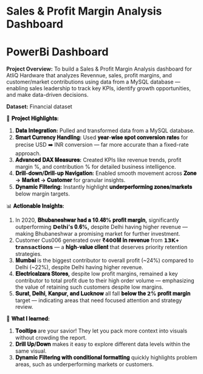# Sales & Profit Margin Analysis Dashboard
# PowerBi Dashboard
**Project Overview:** To build a Sales & Profit Margin Analysis dashboard for AtliQ Hardware that analyzes Revennue, sales, profit margins, and customer/market contributions using data from a MySQL database — enabling sales leadership to track key KPIs, identify growth opportunities, and make data-driven decisions.

**Dataset:** Financial dataset

🔧 **𝐏𝐫𝐨𝐣𝐞𝐜𝐭 𝐇𝐢𝐠𝐡𝐥𝐢𝐠𝐡𝐭𝐬:**
1) **𝐃𝐚𝐭𝐚 𝐈𝐧𝐭𝐞𝐠𝐫𝐚𝐭𝐢𝐨𝐧:** Pulled and transformed data from a MySQL database.
2) **𝐒𝐦𝐚𝐫𝐭 𝐂𝐮𝐫𝐫𝐞𝐧𝐜𝐲 𝐇𝐚𝐧𝐝𝐥𝐢𝐧𝐠:** Used **𝐲𝐞𝐚𝐫-𝐰𝐢𝐬𝐞 𝐬𝐩𝐨𝐭 𝐜𝐨𝐧𝐯𝐞𝐫𝐬𝐢𝐨𝐧 𝐫𝐚𝐭𝐞**𝐬 for precise USD ➡️ INR conversion — far more accurate than a fixed-rate approach.
3) **𝐀𝐝𝐯𝐚𝐧𝐜𝐞𝐝 𝐃𝐀𝐗 𝐌𝐞𝐚𝐬𝐮𝐫𝐞𝐬:** Created KPIs like revenue trends, profit margin %, and contribution % for detailed business intelligence.
4) **𝐃𝐫𝐢𝐥𝐥-𝐝𝐨𝐰𝐧/𝐃𝐫𝐢𝐥𝐥-𝐮𝐩 𝐍𝐚𝐯𝐢𝐠𝐚𝐭𝐢𝐨𝐧:** Enabled smooth movement across **𝐙𝐨𝐧𝐞 → 𝐌𝐚𝐫𝐤𝐞𝐭 → 𝐂𝐮𝐬𝐭𝐨𝐦𝐞𝐫** for granular insights.
5) **𝐃𝐲𝐧𝐚𝐦𝐢𝐜 𝐅𝐢𝐥𝐭𝐞𝐫𝐢𝐧𝐠:** Instantly highlight **𝐮𝐧𝐝𝐞𝐫𝐩𝐞𝐫𝐟𝐨𝐫𝐦𝐢𝐧𝐠 𝐳𝐨𝐧𝐞𝐬/𝐦𝐚𝐫𝐤𝐞𝐭𝐬** below margin targets.

📊 **𝐀𝐜𝐭𝐢𝐨𝐧𝐚𝐛𝐥𝐞 𝐈𝐧𝐬𝐢𝐠𝐡𝐭𝐬:**
1) In 2020, **𝐁𝐡𝐮𝐛𝐚𝐧𝐞𝐬𝐡𝐰𝐚𝐫 𝐡𝐚𝐝 𝐚 𝟏𝟎.𝟒𝟖% 𝐩𝐫𝐨𝐟𝐢𝐭 𝐦𝐚𝐫𝐠𝐢𝐧,** significantly outperforming **𝗗𝗲𝗹𝗵𝗶’𝘀 𝟎.𝟔%,** despite Delhi having higher revenue — making Bhubaneshwar a promising market for further investment.
2) Customer Cus006 generated over **₹𝟰𝟬𝟬𝐌 𝐢𝐧 𝐫𝐞𝐯𝐞𝐧𝐮𝐞** from **𝟭𝟯𝗞+ 𝘁𝗿𝗮𝗻𝘀𝗮𝗰𝘁𝗶𝗼𝗻𝘀** — a **𝐡𝐢𝐠𝐡-𝐯𝐚𝐥𝐮𝐞 𝐜𝐥𝐢𝐞𝐧𝐭** that deserves priority retention strategies.
3) **𝐌𝐮𝐦𝐛𝐚𝐢** is the biggest contributor to overall profit (~24%) compared to Delhi (~22%), despite Delhi having higher revenue.
4) **𝐄𝐥𝐞𝐜𝐭𝐫𝐢𝐜𝐚𝐥𝐳𝐚𝐫𝐚 𝐒𝐭𝐨𝐫𝐞𝐬,** despite low profit margins, remained a key contributor to total profit due to their high order volume — emphasizing the value of retaining such customers despite low margins.
5) **𝐒𝐮𝐫𝐚𝐭, 𝐃𝐞𝐥𝐡𝐢, 𝐊𝐚𝐧𝐩𝐮𝐫, 𝐚𝐧𝐝 𝐋𝐮𝐜𝐤𝐧𝐨𝐰** all fall **𝐛𝐞𝐥𝐨𝐰 𝐭𝐡𝐞 𝟮% 𝐩𝐫𝐨𝐟𝐢𝐭 𝐦𝐚𝐫𝐠𝐢𝐧** target — indicating areas that need focused attention and strategy review.


🧠 **𝐖𝐡𝐚𝐭 𝐈 𝐥𝐞𝐚𝐫𝐧𝐞𝐝:**
1) **𝐓𝐨𝐨𝐥𝐭𝐢𝐩𝐬** are your savior! They let you pack more context into visuals without crowding the report.
2) **𝐃𝐫𝐢𝐥𝐥 𝐔𝐩/𝐃𝐨𝐰𝐧** makes it easy to explore different data levels within the same visual.
3) **𝐃𝐲𝐧𝐚𝐦𝐢𝐜 𝐅𝐢𝐥𝐭𝐞𝐫𝐢𝐧𝐠 𝐰𝐢𝐭𝐡 𝐜𝐨𝐧𝐝𝐢𝐭𝐢𝐨𝐧𝐚𝐥 𝐟𝐨𝐫𝐦𝐚𝐭𝐭𝐢𝐧𝐠** quickly highlights problem areas, such as underperforming markets or customers.
